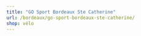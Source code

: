 ```yaml
---
title: "GO Sport Bordeaux Ste Catherine"
url: /bordeaux/go-sport-bordeaux-ste-catherine/
shop: vélo
---
```

